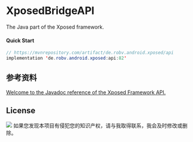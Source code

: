 # XposedBridgeAPI
The Java part of the Xposed framework. 

#### Quick Start
```java
// https://mvnrepository.com/artifact/de.robv.android.xposed/api
implementation 'de.robv.android.xposed:api:82'
```
## 参考资料
[Welcome to the Javadoc reference of the Xposed Framework API. ](https://api.xposed.info/reference/packages.html)

## License
<a href="LICENSE"><img src="https://img.shields.io/badge/Apache%20License%202.0-Malt?style=flat&label=License&labelColor=%23E77333
"></a>
如果您发现本项目有侵犯您的知识产权，请与我取得联系，我会及时修改或删除。
